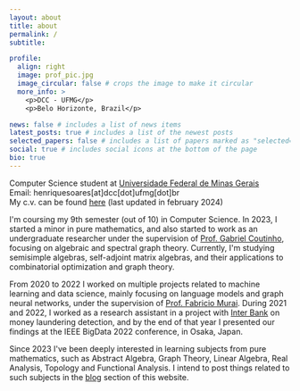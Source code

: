 ```yaml
---
layout: about
title: about
permalink: /
subtitle:

profile:
  align: right
  image: prof_pic.jpg
  image_circular: false # crops the image to make it circular
  more_info: >
    <p>DCC - UFMG</p>
    <p>Belo Horizonte, Brazil</p>

news: false # includes a list of news items
latest_posts: true # includes a list of the newest posts
selected_papers: false # includes a list of papers marked as "selected={true}"
social: true # includes social icons at the bottom of the page
bio: true
---
```


Computer Science student at [Universidade Federal de Minas Gerais](https://ufmg.br/)<br>
Email: henriquesoares[at]dcc[dot]ufmg[dot]br<br>
My c.v. can be found [here](../assets/pdf/HenriqueAssumpcao_CV.pdf) (last updated in february 2024)

I'm coursing my 9th semester (out of 10) in Computer Science. In 2023, I started a minor in pure mathematics, and also started to work as an undergraduate researcher under the supervision of [Prof. Gabriel Coutinho](https://homepages.dcc.ufmg.br/~gabriel/), focusing on algebraic and spectral graph theory. Currently, I'm studying semisimple algebras, self-adjoint matrix algebras, and their applications to combinatorial optimization and graph theory. 

From 2020 to 2022 I worked on multiple projects related to machine learning and data science, mainly focusing on language models and graph neural networks, under the supervision of [Prof. Fabricio Murai](https://murai.dcc.ufmg.br/). During 2021 and 2022, I worked as a research assistant in a project with [Inter Bank](https://inter.co/) on money laundering detection, and by the end of that year I presented our findings at the IEEE BigData 2022 conference, in Osaka, Japan.

Since 2023 I've been deeply interested in learning subjects from pure mathematics, such as Abstract Algebra, Graph Theory, Linear Algebra, Real Analysis, Topology and Functional Analysis. I intend to post things related to such subjects in the [blog](https://henriqueassumpcao.github.io/blog/) section of this website.